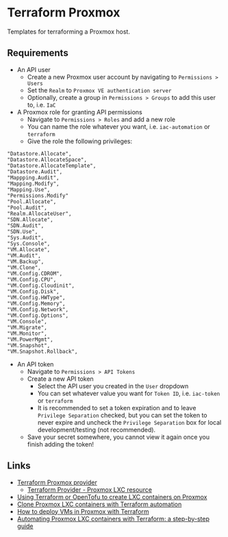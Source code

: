 # Terraform Proxmox

Templates for terraforming a Proxmox host.

## Requirements

- An API user
  - Create a new Proxmox user account by navigating to `Permissions > Users`
  - Set the `Realm` to `Proxmox VE authentication server`
  - Optionally, create a group in `Permissions > Groups` to add this user to, i.e. `IaC`
- A Proxmox role for granting API permissions
  - Navigate to `Permissions > Roles` and add a new role
  - You can name the role whatever you want, i.e. `iac-automation` or `terraform`
  - Give the role the following privileges:

```plaintext
"Datastore.Allocate",
"Datastore.AllocateSpace",
"Datastore.AllocateTemplate",
"Datastore.Audit",
"Mappping.Audit",
"Mapping.Modify",
"Mapping.Use",
"Permissions.Modify"
"Pool.Allocate",
"Pool.Audit",
"Realm.AllocateUser",
"SDN.Allocate",
"SDN.Audit",
"SDN.Use",
"Sys.Audit",
"Sys.Console",
"VM.Allocate",
"VM.Audit",
"VM.Backup",
"VM.Clone",
"VM.Config.CDROM",
"VM.Config.CPU",
"VM.Config.Cloudinit",
"VM.Config.Disk",
"VM.Config.HWType",
"VM.Config.Memory",
"VM.Config.Network",
"VM.Config.Options",
"VM.Console",
"VM.Migrate",
"VM.Monitor",
"VM.PowerMgmt",
"VM.Snapshot",
"VM.Snapshot.Rollback",
```

- An API token
  - Navigate to `Permissions > API Tokens`
  - Create a new API token
    - Select the API user you created in the `User` dropdown
    - You can set whatever value you want for `Token ID`, i.e. `iac-token` or `terraform`
    - It is recommended to set a token expiration and to leave `Privilege Separation` checked, but you can set the token to never expire and uncheck the `Privilege Separation` box for local development/testing (not recommended).
  - Save your secret somewhere, you cannot view it again once you finish adding the token!

## Links

- [Terraform Proxmox provider](https://registry.terraform.io/providers/Telmate/proxmox/latest/docs)
  - [Terraform Provider - Proxmox LXC resource](https://registry.terraform.io/providers/Telmate/proxmox/latest/docs/resources/lxc)
- [Using Terraform or OpenTofu to create LXC containers on Proxmox](https://j.hommet.net/use-terraform-to-create-pve-lxc/)
- [Clone Proxmox LXC containers with Terraform automation](https://www.virtualizationhowto.com/2025/01/clone-proxmox-lxc-containers-with-terraform-automation/)
- [How to deploy VMs in Proxmox with Terraform](https://austinsnerdythings.com/2021/09/01/how-to-deploy-vms-in-proxmox-with-terraform/)
- [Automating Proxmox LXC containers with Terraform: a step-by-step guide](https://medium.com/@work.giteshpradhan/automating-proxmox-lxc-containers-with-terraform-a-step-by-step-guide-62a5e1c650b3)
